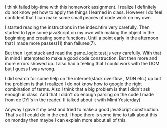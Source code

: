 

I think failed big-time with this homework assignment. 
I realize I definitely do not know yet how to apply the things I learned in class. However I do feel confident that I can make some small peaces of code work on my own. 

I started reading the instructions in the index.htlm very carefully.
Then started to type some javaScript on my own with making the object in the beginning and creating some functions. 
Until a point early in the afternoon that I made more passes(11) than failures(7).

But then I got stuck and read the game_logic.test.js very carefully. With that in mind I attempted to make a good code construction. But then more and more errors showed up.
I also had a feeling that I could work with the DOM but I guess I was wrong. 

I did search for some help on the internet(stack overflow , MDN etc.) up but the problem is that I realized I do not know how to google the right combination of terms. 
Also I think that a big problem is that I didn't ask enough in class. 
And that I didn't do enough parsing on the code I made from de DYI's in the reader. (I talked about it with Mimi Yesterday)

Anyway I gave it my best and tried to make a good javaScript construction. That's all I could do in the end. 
I hope there is some time to talk about this on monday then maybe I can explain more about all of this. 
